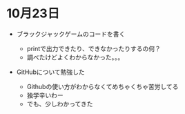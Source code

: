 # 10月23日
- ブラックジャックゲームのコードを書く
  - printで出力できたり、できなかったりするの何？
  - 調べたけどよくわからなかった。。。
  
- GitHubについて勉強した
  - Githubの使い方がわからなくてめちゃくちゃ苦労してる
  - 独学辛いわー
  - でも、少しわかってきた
    